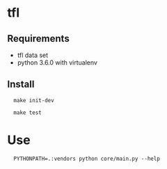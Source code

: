 # tfl

## Requirements
- tfl data set
- python 3.6.0 with virtualenv

## Install
```
  make init-dev
```
```
  make test
```

# Use
```
  PYTHONPATH=.:vendors python core/main.py --help
```
